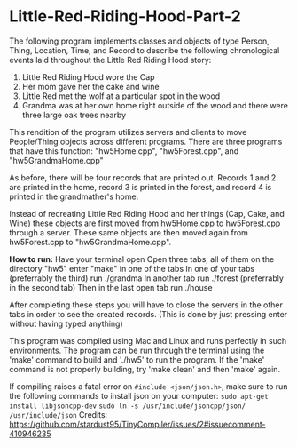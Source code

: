 # Little-Red-Riding-Hood-Part-2


The following program implements classes and objects of type Person, Thing, Location, Time, and 
Record to describe the following chronological events laid throughout the Little Red Riding Hood 
story:


1. Little Red Riding Hood wore the Cap
2. Her mom gave her the cake and wine
3. Little Red met the wolf at a particular spot in the wood
4. Grandma was at her own home right outside of the wood and there were three large oak trees 
nearby


This rendition of the program utilizes servers and clients to move People/Thing objects across different programs.
There are three programs that have this function: "hw5Home.cpp", "hw5Forest.cpp", and "hw5GrandmaHome.cpp"

As before, there will be four records that are printed out. Records 1 and 2 are printed in the home,
record 3 is printed in the forest, and record 4 is printed in the grandmather's home.

Instead of recreating Little Red Riding Hood and her things (Cap, Cake, and Wine) these objects are first 
moved from hw5Home.cpp to hw5Forest.cpp through a server. These same objects are then moved again from hw5Forest.cpp to 
"hw5GrandmaHome.cpp". 

**How to run:**
Have your terminal open
Open three tabs, all of them on the directory "hw5"
enter "make" in one of the tabs
In one of your tabs (preferrably the third) run ./grandma
In another tab run ./forest (preferrably in the second tab)
Then in the last open tab run ./house

After completing these steps you will have to close the servers in the other tabs in order to see the created records.
(This is done by just pressing enter without having typed anything)


This program was compiled using Mac and Linux and runs perfectly in such environments.
The program can be run through the terminal using the 'make' command to build and './hw5' to
run the program. If the 'make' command is not properly building, try 'make clean' and then 'make' 
again.


If compiling raises a fatal error on ```#include <json/json.h>```, make sure to run the following commands to install json on your computer:
```sudo apt-get install libjsoncpp-dev```
```sudo ln -s /usr/include/jsoncpp/json/ /usr/include/json```
Credits: https://github.com/stardust95/TinyCompiler/issues/2#issuecomment-410946235
